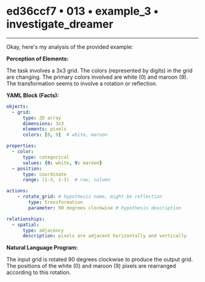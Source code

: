 # ed36ccf7 • 013 • example_3 • investigate_dreamer

---
Okay, here's my analysis of the provided example:

**Perception of Elements:**

The task involves a 3x3 grid. The colors (represented by digits) in the grid are changing. The primary colors involved are white (0) and maroon (9). The transformation seems to involve a rotation or reflection.

**YAML Block (Facts):**



```yaml
objects:
  - grid:
      type: 2D array
      dimensions: 3x3
      elements: pixels
      colors: [0, 9]  # white, maroon

properties:
  - color:
      type: categorical
      values: {0: white, 9: maroon}
  - position:
      type: coordinate
      range: (1-3, 1-3)  # row, column

actions:
    - rotate_grid: # hypothesis name, might be reflection
        type: transformation
        parameter: 90 degrees clockwise # hypothesis description

relationships:
  - spatial:
      type: adjacency
      description: pixels are adjacent horizontally and vertically
```



**Natural Language Program:**

The input grid is rotated 90 degrees clockwise to produce the output grid. The positions of the white (0) and maroon (9) pixels are rearranged according to this rotation.

